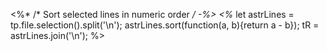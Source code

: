<%* /* Sort selected lines in numeric order */ -%>
<%*
let astrLines = tp.file.selection().split('\n');
astrLines.sort(function(a, b){return a - b});
tR = astrLines.join('\n');
%>